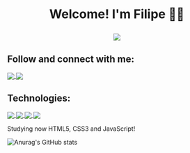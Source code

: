 # <p align="center"> Welcome! I'm Filipe 👋😆 </p>

<p align="center">
  <img src="https://cliply.co/wp-content/uploads/2019/06/401906190_ITS_COMPLICATED_400px.gif" />
</p>


<h2>Follow and connect with me:</h2>
<p>
  <a href="https://www.linkedin.com/in/filipegallo/">
    <img align="center" src="https://img.shields.io/badge/linkedin-%230077B5.svg?style=for-the-badge&logo=appveyor&logo=linkedin&logoColor=white" />
  </a>
  <a href="https://www.linkedin.com/in/filipe.gallo/">
    <img align="center" src="https://img.shields.io/badge/instagram-%23E4405F.svg?style=for-the-badge&logo=appveyor&logo=Instagram&logoColor=white" />
  </a>
</p>

<h2>Technologies:</h2>
<p>
  <a href="#">
    <img align="center" src="https://img.shields.io/badge/html5-%23E34F26.svg?style=for-the-badge&logo=appveyor&logo=html5&logoColor=white" />
  </a>
  <a href="#">
    <img align="center" src="https://img.shields.io/badge/css3-%231572B6.svg?style=for-the-badge&logo=appveyor&logo=css3&logoColor=white" />
  </a>
  <a href="#">
    <img align="center" src="https://img.shields.io/badge/javascript-%23323330.svg?style=for-the-badge&logo=appveyor&logo=javascript&logoColor=%23F7DF1E" />
  </a>
  <a href="#">
    <img align="center" src="https://img.shields.io/badge/python-3670A0?style=for-the-badge&logo=appveyor&logo=python&logoColor=ffdd54" />
  </a>
</p>

<p>Studying now HTML5, CSS3 and JavaScript!</p>

![Anurag's GitHub stats](https://github-readme-stats.vercel.app/api?username=filipegallodev&show_icons=true&theme=algolia)
  
<!--
[![Top Langs](https://github-readme-stats.vercel.app/api/top-langs/?username=filipegallodev&layout=compact)](https://github.com/anuraghazra/github-readme-stats)
<p>Follow me on <a href="https://www.instagram.com/filipe.gallo/">Instagram</a></p>
<p>Connect with me on my <a href="https://www.linkedin.com/in/filipegallo/">LinkedIn</a></p>


**filipegallodev/filipegallodev** is a ✨ _special_ ✨ repository because its `README.md` (this file) appears on your GitHub profile.

Here are some ideas to get you started:

- 🔭 I’m currently working on ...
- 🌱 I’m currently learning ...
- 👯 I’m looking to collaborate on ...
- 🤔 I’m looking for help with ...
- 💬 Ask me about ...
- 📫 How to reach me: ...
- 😄 Pronouns: ...
- ⚡ Fun fact: ...
-->
